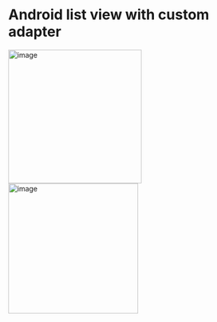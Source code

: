 # Android list view with custom adapter

<img width="267" alt="image" src="https://user-images.githubusercontent.com/1153078/194934587-1848f022-4c4b-4fdc-adf8-9f7fc3d80b4f.png">
<img width="260" alt="image" src="https://user-images.githubusercontent.com/1153078/194934621-f757a307-aa87-4d13-9840-97746c34c85b.png">

